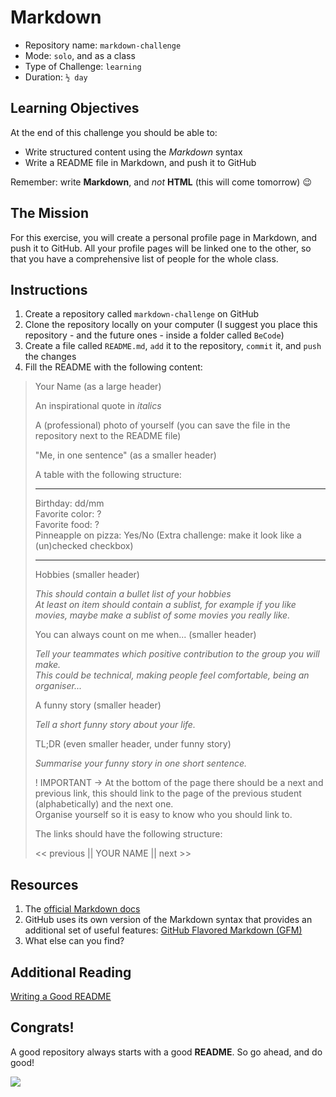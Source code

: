 # Markdown

- Repository name: `markdown-challenge`
- Mode: `solo`, and as a class
- Type of Challenge: `learning`
- Duration: `½ day`

## Learning Objectives

At the end of this challenge you should be able to:

- Write structured content using the _Markdown_ syntax
- Write a README file in Markdown, and push it to GitHub

Remember: write **Markdown**, and _not_ **HTML** (this will come tomorrow) 😉

## The Mission

For this exercise, you will create a personal profile page in Markdown, and push it to GitHub. All your profile pages will be linked one to the other, so that you have a comprehensive list of people for the whole class.

## Instructions

1. Create a repository called `markdown-challenge` on GitHub
2. Clone the repository locally on your computer (I suggest you place this repository - and the future ones - inside a folder called `BeCode`)
3. Create a file called `README.md`, `add` it to the repository, `commit` it, and `push` the changes
4. Fill the README with the following content:

> Your Name (as a large header)
>
> An inspirational quote in _italics_
>
> A (professional) photo of yourself (you can save the file in the repository next to the README file)
>
> "Me, in one sentence" (as a smaller header)
>
> A table with the following structure:
>
> ---
>
> Birthday: dd/mm  
> Favorite color: ?  
> Favorite food: ?  
> Pinneapple on pizza: Yes/No (Extra challenge: make it look like a (un)checked checkbox)
>
> ---
>
> Hobbies (smaller header)
>
> _This should contain a bullet list of your hobbies_  
> _At least on item should contain a sublist, for example if you like movies, maybe make a sublist of some movies you really like._
>
> You can always count on me when... (smaller header)
>
> _Tell your teammates which positive contribution to the group you will make._  
> _This could be technical, making people feel comfortable, being an organiser..._
>
> A funny story (smaller header)
>
> _Tell a short funny story about your life._
>
> TL;DR (even smaller header, under funny story)
>
> _Summarise your funny story in one short sentence._
>
> ! IMPORTANT -> At the bottom of the page there should be a next and previous link, this should link to the page of the previous student (alphabetically) and the next one.  
> Organise yourself so it is easy to know who you should link to.
>
> The links should have the following structure:
>
> << previous || YOUR NAME || next >>

## Resources

1. The [official Markdown docs](https://daringfireball.net/projects/markdown)
2. GitHub uses its own version of the Markdown syntax that provides an additional set of useful features: [GitHub Flavored Markdown (GFM)](https://guides.github.com/features/mastering-markdown/)
3. What else can you find?

## Additional Reading

[Writing a Good README](../../Extra-Info/Writing-A-Good-Readme.md)

## Congrats!

A good repository always starts with a good **README**. So go ahead, and do good!

![](https://media.giphy.com/media/QMoXJjGPsmJ6Pdc596/giphy.gif)
